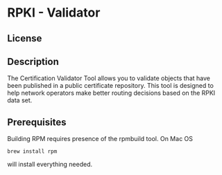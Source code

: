 RPKI - Validator
================

License
-------

Description
-----------

The Certification Validator Tool allows you to validate objects that have been published in a public certificate repository.
This tool is designed to help network operators make better routing decisions based on the RPKI data set.

Prerequisites 
-------------

Building RPM requires presence of the rpmbuild tool. On Mac OS 

`brew install rpm`

will install everything needed.

